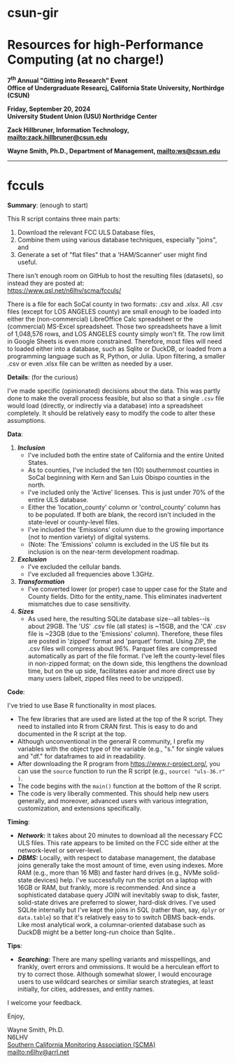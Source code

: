 # csun-gir

# Resources for high-Performance Computing (at no charge!)

**7<sup>th</sup> Annual "Gitting into Research" Event**\
**Office of Undergraduate Researcj, California State University, Northirdge (CSUN)**

**Friday, September 20, 2024**\
**University Student Union (USU) Northridge Center**

**Zack Hillbruner, Information Technology, <mailto:zack.hillbruner@csun.edu>**

**Wayne Smith, Ph.D., Department of Management, <mailto:ws@csun.edu>**

--------

# fcculs

**Summary**: (enough to start)

This R script contains three main parts:

1. Download the relevant FCC ULS Database files,
2. Combine them using various database techniques, especially "joins", and
2. Generate a set of "flat files" that a 'HAM/Scanner' user might find useful.

There isn't enough room on GitHub to host the resulting files (datasets), so instead they are posted at:\
https://www.qsl.net/n6lhv/scma/fcculs/

There is a file for each SoCal county in two formats: .csv and .xlsx.
  All .csv files (except for LOS ANGELES county) are small enough to be loaded into either the (non-commercial) LibreOffice Calc spreadsheet or the (commercial) MS-Excel spreadsheet.
  Those two spreadsheets have a limit of 1,048,576 rows, and LOS ANGELES county simply won't fit.  The row limit in Google Sheets is even more constrained.
  Therefore, most files will need to loaded either into a database, such as Sqlite or DuckDB, or loaded from a programming language such as R, Python, or Julia.
  Upon filtering, a smaller .csv or even .xlsx file can be written as needed by a user.

**Details**: (for the curious)

I've made specific (opinionated) decisions about the data.
  This was partly done to make the overall process feasible, but also so that a single `.csv` file would load (directly, or indirectly via a database) into a spreadsheet completely.
  It should be relatively easy to modify the code to alter these assumptions.

**Data**:

1. ***Inclusion***
    * I've included both the entire state of California and the entire United States.
    * As to counties, I've included the ten (10) southernmost counties in SoCal beginning with Kern and San Luis Obispo counties in the north.
    * I've included only the 'Active' licenses.  This is just under 70% of the entire ULS database.
    * Either the 'location_county' column or 'control_county' column has to be populated.  If both are blank, the record isn't included in the state-level or county-level files.
    * I've included the 'Emissions' column due to the growing importance (not to mention variety) of digital systems.
    * (Note: The 'Emissions' column is excluded in the US file but its inclusion is on the near-term development roadmap.
2. ***Exclusion***
    * I've excluded the cellular bands.
    * I've excluded all frequencies above 1.3GHz.
3. ***Transformation***
    * I've converted lower (or proper) case to upper case for the State and County fields.  Ditto for the entity_name.
    This eliminates inadvertent mismatches due to case sensitivity.
4. ***Sizes***
    * As used here, the resulting SQLite database size--all tables--is about 29GB.
    The 'US' .csv file (all states) is ~15GB, and the 'CA' .csv file is ~23GB (due to the 'Emissions' column).  Therefore, these files are posted in 'zipped' format and 'parquet' format.
    Using ZIP, the .csv files will compress about 96%.
    Parquet files are compressed automatically as part of the file format.
    I've left the county-level files in non-zipped format; on the down side, this lengthens the download time, but on the up side, facilitates easier and more direct use by many users (albeit, zipped files need to be unzipped).

**Code**:

I've tried to use Base R functionality in most places.
  * The few libraries that are used are listed at the top of the R script. They need to installed into R from CRAN first.  This is easy to do and documented in the R script at the top.
  * Although unconventional in the general R community, I prefix my variables with the object type of the variable (e.g., "s." for single values and "df." for dataframes to aid in readability.
  * After downloading the R program from https://www.r-project.org/, you can use the `source` function to run the R script (e.g., `source( "uls-36.r" )`.
  * The code begins with the `main()` function at the bottom of the R script.
  * The code is very liberally commented.  This should help new users generally, and moreover, advanced users with various integration, customization, and extensions specifically.

**Timing**:

  * ***Network:*** It takes about 20 minutes to download all the necessary FCC ULS files.
    This rate appears to be limited on the FCC side either at the network-level or server-level.
  * ***DBMS:***  Locally, with respect to database management, the database joins generally take the most amount of time, even using indexes.
    More RAM (e.g., more than 16 MB) and faster hard drives (e.g., NVMe solid-state devices) help.
    I've successfully run the script on a laptop with 16GB or RAM, but frankly, more is recommended.
    And since a sophisticated database query JOIN will inevitably swap to disk, faster, solid-state drives are preferred to slower, hard-disk drives.
    I've used SQLite internally but I've kept the joins in SQL (rather than, say, `dplyr` or `data.table`) so that it's relatively easy to to switch DBMS back-ends.
    Like most analytical work, a columnar-oriented database such as DuckDB might be a better long-run choice than Sqlite..

**Tips**:

  * ***Searching:*** There are many spelling variants and misspellings, and frankly, overt errors and ommissions.  It would be a herculean effort to try to correct those.
    Although somewhat slower, I would encourage users to use wildcard searches or similiar search strategies, at least initially, for cities, addresses, and entity names.

I welcome your feedback.


Enjoy,

Wayne Smith, Ph.D.\
N6LHV\
[Southern California Monitoring Association (SCMA)](https://socalscanner.com/)\
<mailto:n6lhv@arrl.net>

